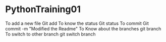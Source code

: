 # PythonTraining01
To add a new file
  Git add <File Name>
To know the status
  Git status
To commit
  Git commit -m "Modified the Readme"
To Know about the branches
  git branch
To switch to other branch
  git switch branch <other branch>
